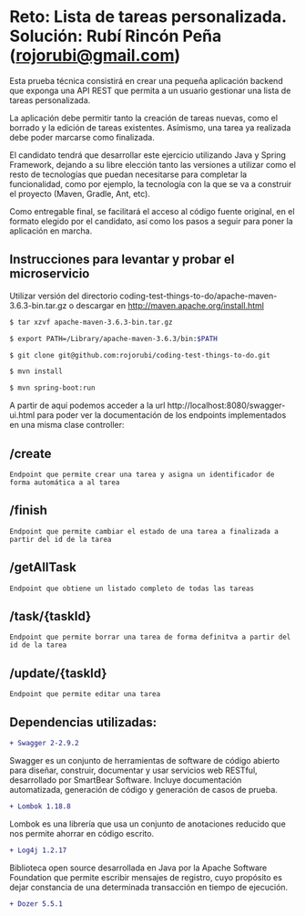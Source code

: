 
# Reto: Lista de tareas personalizada. Solución: Rubí Rincón Peña (rojorubi@gmail.com)


Esta prueba técnica consistirá en crear una pequeña aplicación backend que exponga una API REST que permita a un usuario gestionar una lista de tareas personalizada.

La aplicación debe permitir tanto la creación de tareas nuevas, como el borrado y la edición de tareas existentes. Asímismo, una tarea ya realizada debe poder marcarse como finalizada.

El candidato tendrá que desarrollar este ejercicio utilizando Java y Spring Framework, dejando a su libre elección tanto las versiones a utilizar como el resto de tecnologías que puedan necesitarse para completar la funcionalidad, como por ejemplo, la tecnología con la que se va a construir el proyecto (Maven, Gradle, Ant, etc).

Como entregable final, se facilitará el acceso al código fuente original, en el formato elegido por el candidato, así como los pasos a seguir para poner la aplicación en marcha.


## Instrucciones para levantar y probar el microservicio

Utilizar versión del directorio coding-test-things-to-do/apache-maven-3.6.3-bin.tar.gz o descargar en http://maven.apache.org/install.html 

```bash
$ tar xzvf apache-maven-3.6.3-bin.tar.gz
```

```bash
$ export PATH=/Library/apache-maven-3.6.3/bin:$PATH
```

```bash
$ git clone git@github.com:rojorubi/coding-test-things-to-do.git
```

```bash
$ mvn install
```

```bash
$ mvn spring-boot:run
```

A partir de aquí podemos acceder a la url http://localhost:8080/swagger-ui.html para poder ver la documentación de los endpoints implementados en una misma clase controller:



## /create
	Endpoint que permite crear una tarea y asigna un identificador de forma automática a al tarea
## /finish
	Endpoint que permite cambiar el estado de una tarea a finalizada a partir del id de la tarea
## /getAllTask
	Endpoint que obtiene un listado completo de todas las tareas
## /task/{taskId}
	Endpoint que permite borrar una tarea de forma definitva a partir del id de la tarea
## /update/{taskId}
	Endpoint que permite editar una tarea



## Dependencias utilizadas:

```diff
+ Swagger 2-2.9.2
```
Swagger es un conjunto de herramientas de software de código abierto para diseñar, construir, documentar y usar servicios web RESTful, desarrollado por SmartBear Software. Incluye documentación automatizada, generación de código y generación de casos de prueba.

```diff
+ Lombok 1.18.8
```
Lombok es una librería que usa un conjunto de anotaciones reducido que nos permite ahorrar en código escrito.


```diff
+ Log4j 1.2.17
```
Biblioteca open source desarrollada en Java por la Apache Software Foundation que permite escribir mensajes de registro, cuyo propósito es dejar constancia de una determinada transacción en tiempo de ejecución.

```diff
+ Dozer 5.5.1
```

